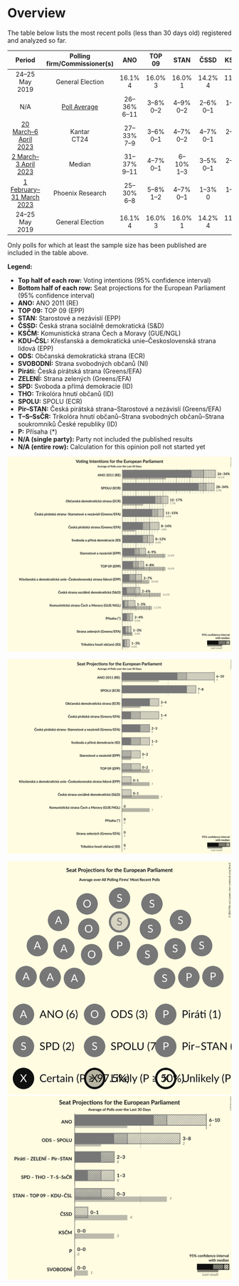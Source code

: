# Overview

The table below lists the most recent polls (less than 30 days old) registered and analyzed so far.

| Period     | Polling firm/Commissioner(s) | ANO | TOP 09 | STAN | ČSSD | KSČM | KDU–ČSL | ODS | SVOBODNÍ | Piráti | ZELENÍ | SPD | THO | SPOLU | Pir–STAN | T–S–SsČR | P |
|:----------:|:----------------------------:|:--:|:--:|:--:|:--:|:--:|:--:|:--:|:--:|:--:|:--:|:--:|:--:|:--:|:--:|:--:|:--:|
| 24–25 May 2019 | General Election | 16.1% <br> 4 | 16.0% <br> 3 | 16.0% <br> 1 | 14.2% <br> 4 | 11.0% <br> 3 | 10.0% <br> 3 | 7.7% <br> 2 | 5.2% <br> 1 | 4.8% <br> 0 | 3.8% <br> 0 | 0.0% <br> 0 | 0.0% <br> 0 | 0.0% <br> 0 | 0.0% <br> 0 | 0.0% <br> 0 | 0.0% <br> 0 |
| N/A | [Poll Average](average.html) | 26–36% <br> 6–11 | 3–8% <br> 0–2 | 4–9% <br> 0–2 | 2–6% <br> 0–1 | 1–4% <br> 0 | 2–7% <br> 0–1 | 13–22% <br> 3–6 | N/A <br> N/A | 7–13% <br> 2–3 | 1–3% <br> 0 | 7–12% <br> 1–3 | 2–4% <br> 0 | N/A <br> N/A | N/A <br> N/A | N/A <br> N/A | 1–5% <br> 0 |
| [20 March–6 April 2023](2023-04-06-Kantar.html) | Kantar <br> CT24 | 27–33% <br> 7–9 | 3–6% <br> 0–1 | 4–7% <br> 0–2 | 4–7% <br> 0–1 | 2–4% <br> 0 | 2–4% <br> 0 | 18–23% <br> 4–6 | N/A <br> N/A | 9–13% <br> 2–3 | N/A <br> N/A | 6–10% <br> 1–2 | N/A <br> N/A | N/A <br> N/A | N/A <br> N/A | N/A <br> N/A | 2–5% <br> 0 |
| [2 March–3 April 2023](2023-04-03-Median.html) | Median | 31–37% <br> 9–11 | 4–7% <br> 0–1 | 6–10% <br> 1–3 | 3–5% <br> 0–1 | 2–4% <br> 0 | 3–5% <br> 0–1 | 13–18% <br> 3–5 | N/A <br> N/A | 7–10% <br> 2–3 | 1–3% <br> 0 | 8–12% <br> 2–3 | 2–4% <br> 0 | N/A <br> N/A | N/A <br> N/A | N/A <br> N/A | 1–3% <br> 0 |
| [1 February–31 March 2023](2023-03-31-PhoenixResearch.html) | Phoenix Research | 25–30% <br> 6–8 | 5–8% <br> 1–2 | 4–7% <br> 0–1 | 1–3% <br> 0 | 1–2% <br> 0 | 4–7% <br> 0–1 | 12–16% <br> 3–4 | N/A <br> N/A | 7–11% <br> 1–2 | N/A <br> N/A | 8–11% <br> 2–3 | N/A <br> N/A | N/A <br> N/A | N/A <br> N/A | N/A <br> N/A | N/A <br> N/A |
| 24–25 May 2019 | General Election | 16.1% <br> 4 | 16.0% <br> 3 | 16.0% <br> 1 | 14.2% <br> 4 | 11.0% <br> 3 | 10.0% <br> 3 | 7.7% <br> 2 | 5.2% <br> 1 | 4.8% <br> 0 | 3.8% <br> 0 | 0.0% <br> 0 | 0.0% <br> 0 | 0.0% <br> 0 | 0.0% <br> 0 | 0.0% <br> 0 | 0.0% <br> 0 |

Only polls for which at least the sample size has been published are included in the table above.

**Legend:**
+ **Top half of each row:** Voting intentions (95% confidence interval)
+ **Bottom half of each row:** Seat projections for the European Parliament (95% confidence interval)
+ **ANO:** ANO 2011 (RE)
+ **TOP 09:** TOP 09 (EPP)
+ **STAN:** Starostové a nezávislí (EPP)
+ **ČSSD:** Česká strana sociálně demokratická (S&D)
+ **KSČM:** Komunistická strana Čech a Moravy (GUE/NGL)
+ **KDU–ČSL:** Křesťanská a demokratická unie–Československá strana lidová (EPP)
+ **ODS:** Občanská demokratická strana (ECR)
+ **SVOBODNÍ:** Strana svobodných občanů (NI)
+ **Piráti:** Česká pirátská strana (Greens/EFA)
+ **ZELENÍ:** Strana zelených (Greens/EFA)
+ **SPD:** Svoboda a přímá demokracie (ID)
+ **THO:** Trikolóra hnutí občanů (ID)
+ **SPOLU:** SPOLU (ECR)
+ **Pir–STAN:** Česká pirátská strana–Starostové a nezávislí (Greens/EFA)
+ **T–S–SsČR:** Trikolóra hnutí občanů–Strana svobodných občanů–Strana soukromníků České republiky (ID)
+ **P:** Přísaha (*)
+ **N/A (single party):** Party not included the published results
+ **N/A (entire row):** Calculation for this opinion poll not started yet


![Graph with voting intentions not yet produced](average.png "Voting Intentions")

![Graph with seats not yet produced](average-seats.png "Seats")

![Graph with seating plan not yet produced](average-seating-plan.png "Seating Plan")
![Graph with coalitions seats not yet produced](average-coalitions-seats.png "Coalitions Seats")
